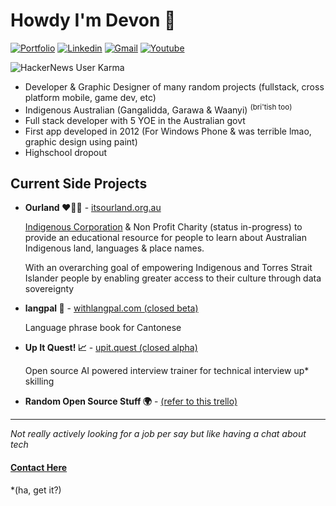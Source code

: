 
# Howdy I'm Devon 🤠
[![Portfolio](https://img.shields.io/badge/website-FFFFFF?style=for-the-badge&logo=About.me&logoColor=black)](https://dcrebb.in)
[![Linkedin](https://img.shields.io/badge/LinkedIn-0077B5?style=for-the-badge&logo=linkedin&logoColor=white)](https://www.linkedin.com/in/devon-crebbin/)
[![Gmail](https://img.shields.io/badge/Gmail-D14836?style=for-the-badge&logo=gmail&logoColor=white)](mailto:devon@artvuu.group)
[![Youtube](https://img.shields.io/badge/youtube-FF0000?style=for-the-badge&logo=youtube&logoColor=white)](https://www.youtube.com/channel/UCNSVBipVk4ocQrcXCixxGtA)

![HackerNews User Karma](https://img.shields.io/hackernews/user-karma/devon_c)

- Developer & Graphic Designer of many random projects (fullstack, cross platform mobile, game dev, etc)
- Indigenous Australian (Gangalidda, Garawa & Waanyi) <sup>(bri'tish too)</sup>
- Full stack developer with 5 YOE in the Australian govt
- First app developed in 2012 (For Windows Phone & was terrible lmao, graphic design using paint)
- Highschool dropout

## Current Side Projects

- **Ourland ❤️💛🖤** - [itsourland.org.au](https://itsourland.org.au/)

    [Indigenous Corporation](https://register.oric.gov.au/PrintCorporationSearch.aspx?corporationName=ourland) & Non Profit Charity (status in-progress) to provide an educational resource for people to learn about Australian Indigenous land, languages & place names.
    
    With an overarching goal of empowering Indigenous and Torres Strait Islander people by enabling greater access to their culture through data sovereignty

- **langpal 👋** - [withlangpal.com (closed beta)](https://www.withlangpal.com/)
    
    Language phrase book for Cantonese

- **Up It Quest! 📈** - [upit.quest (closed alpha)](https://www.upit.quest)

    Open source AI powered interview trainer for technical interview up* skilling 

- **Random Open Source Stuff 🌍** - [(refer to this trello)](https://trello.com/b/6sFAveoP/dcrebbin-open-source)

<hr>

*Not really actively looking for a job per say but like having a chat about tech*

#### [Contact Here](mailto:devon@artvuu.group)

*(ha, get it?)
